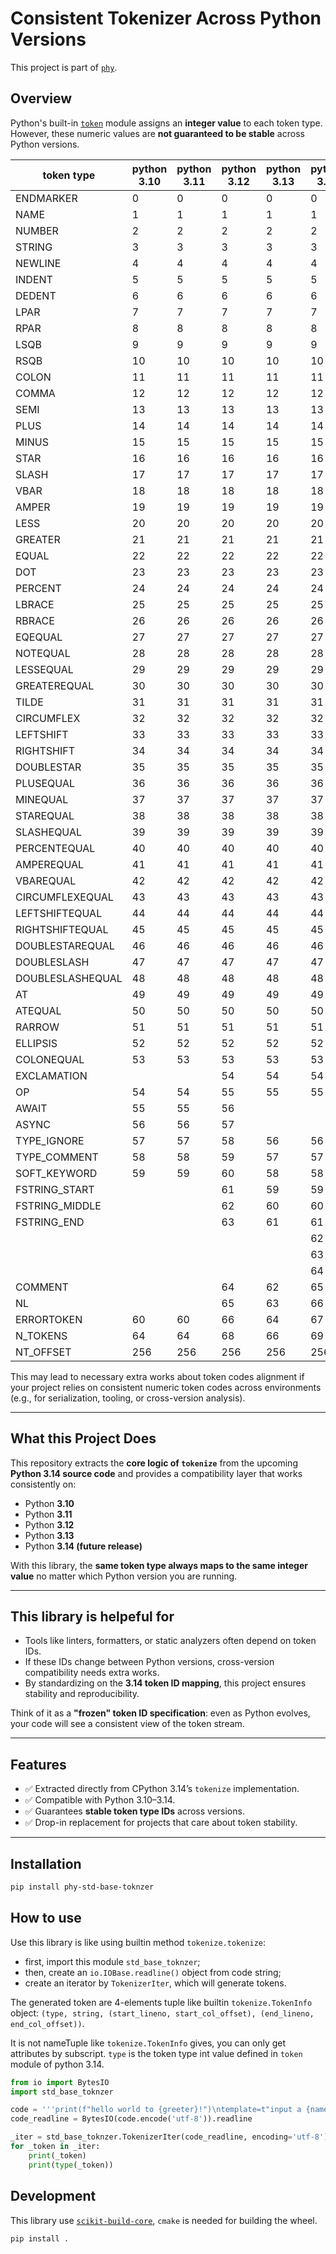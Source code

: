 # Consistent Tokenizer Across Python Versions

This project is part of [`phy`](https://github.com/phy-precompiler).

## Overview

Python's built-in [`token`](https://docs.python.org/3/library/token.html) module assigns an **integer value** to each token type. However, these numeric values are **not guaranteed to be stable** across Python versions.  

| token type       | python 3.10 | python 3.11 | python 3.12 | python 3.13 | python 3.14 |
|------------------|-------------|-------------|-------------|-------------|-------------|
| ENDMARKER        | 0           | 0           | 0           | 0           | 0           |
| NAME             | 1           | 1           | 1           | 1           | 1           |
| NUMBER           | 2           | 2           | 2           | 2           | 2           |
| STRING           | 3           | 3           | 3           | 3           | 3           |
| NEWLINE          | 4           | 4           | 4           | 4           | 4           |
| INDENT           | 5           | 5           | 5           | 5           | 5           |
| DEDENT           | 6           | 6           | 6           | 6           | 6           |
| LPAR             | 7           | 7           | 7           | 7           | 7           |
| RPAR             | 8           | 8           | 8           | 8           | 8           |
| LSQB             | 9           | 9           | 9           | 9           | 9           |
| RSQB             | 10          | 10          | 10          | 10          | 10          |
| COLON            | 11          | 11          | 11          | 11          | 11          |
| COMMA            | 12          | 12          | 12          | 12          | 12          |
| SEMI             | 13          | 13          | 13          | 13          | 13          |
| PLUS             | 14          | 14          | 14          | 14          | 14          |
| MINUS            | 15          | 15          | 15          | 15          | 15          |
| STAR             | 16          | 16          | 16          | 16          | 16          |
| SLASH            | 17          | 17          | 17          | 17          | 17          |
| VBAR             | 18          | 18          | 18          | 18          | 18          |
| AMPER            | 19          | 19          | 19          | 19          | 19          |
| LESS             | 20          | 20          | 20          | 20          | 20          |
| GREATER          | 21          | 21          | 21          | 21          | 21          |
| EQUAL            | 22          | 22          | 22          | 22          | 22          |
| DOT              | 23          | 23          | 23          | 23          | 23          |
| PERCENT          | 24          | 24          | 24          | 24          | 24          |
| LBRACE           | 25          | 25          | 25          | 25          | 25          |
| RBRACE           | 26          | 26          | 26          | 26          | 26          |
| EQEQUAL          | 27          | 27          | 27          | 27          | 27          |
| NOTEQUAL         | 28          | 28          | 28          | 28          | 28          |
| LESSEQUAL        | 29          | 29          | 29          | 29          | 29          |
| GREATEREQUAL     | 30          | 30          | 30          | 30          | 30          |
| TILDE            | 31          | 31          | 31          | 31          | 31          |
| CIRCUMFLEX       | 32          | 32          | 32          | 32          | 32          |
| LEFTSHIFT        | 33          | 33          | 33          | 33          | 33          |
| RIGHTSHIFT       | 34          | 34          | 34          | 34          | 34          |
| DOUBLESTAR       | 35          | 35          | 35          | 35          | 35          |
| PLUSEQUAL        | 36          | 36          | 36          | 36          | 36          |
| MINEQUAL         | 37          | 37          | 37          | 37          | 37          |
| STAREQUAL        | 38          | 38          | 38          | 38          | 38          |
| SLASHEQUAL       | 39          | 39          | 39          | 39          | 39          |
| PERCENTEQUAL     | 40          | 40          | 40          | 40          | 40          |
| AMPEREQUAL       | 41          | 41          | 41          | 41          | 41          |
| VBAREQUAL        | 42          | 42          | 42          | 42          | 42          |
| CIRCUMFLEXEQUAL  | 43          | 43          | 43          | 43          | 43          |
| LEFTSHIFTEQUAL   | 44          | 44          | 44          | 44          | 44          |
| RIGHTSHIFTEQUAL  | 45          | 45          | 45          | 45          | 45          |
| DOUBLESTAREQUAL  | 46          | 46          | 46          | 46          | 46          |
| DOUBLESLASH      | 47          | 47          | 47          | 47          | 47          |
| DOUBLESLASHEQUAL | 48          | 48          | 48          | 48          | 48          |
| AT               | 49          | 49          | 49          | 49          | 49          |
| ATEQUAL          | 50          | 50          | 50          | 50          | 50          |
| RARROW           | 51          | 51          | 51          | 51          | 51          |
| ELLIPSIS         | 52          | 52          | 52          | 52          | 52          |
| COLONEQUAL       | 53          | 53          | 53          | 53          | 53          |
| EXCLAMATION      |             |             | 54          | 54          | 54          |
| OP               | 54          | 54          | 55          | 55          | 55          |
| AWAIT            | 55          | 55          | 56          |             |             |
| ASYNC            | 56          | 56          | 57          |             |             |
| TYPE_IGNORE      | 57          | 57          | 58          | 56          | 56          |
| TYPE_COMMENT     | 58          | 58          | 59          | 57          | 57          |
| SOFT_KEYWORD     | 59          | 59          | 60          | 58          | 58          |
| FSTRING_START    |             |             | 61          | 59          | 59          |
| FSTRING_MIDDLE   |             |             | 62          | 60          | 60          |
| FSTRING_END      |             |             | 63          | 61          | 61          |
|                  |             |             |             |             | 62          |
|                  |             |             |             |             | 63          |
|                  |             |             |             |             | 64          |
| COMMENT          |             |             | 64          | 62          | 65          |
| NL               |             |             | 65          | 63          | 66          |
| ERRORTOKEN       | 60          | 60          | 66          | 64          | 67          |
| N_TOKENS         | 64          | 64          | 68          | 66          | 69          |
| NT_OFFSET        | 256         | 256         | 256         | 256         | 256         |


This may lead to necessary extra works about token codes alignment if your project relies on consistent numeric token codes across environments (e.g., for serialization, tooling, or cross-version analysis).

---

## What this Project Does

This repository extracts the **core logic of `tokenize`** from the upcoming **Python 3.14 source code** and provides a compatibility layer that works consistently on:

- Python **3.10**
- Python **3.11**
- Python **3.12**
- Python **3.13**
- Python **3.14 (future release)**

With this library, the **same token type always maps to the same integer value** no matter which Python version you are running.

---

## This library is helpeful for

- Tools like linters, formatters, or static analyzers often depend on token IDs.  
- If these IDs change between Python versions, cross-version compatibility needs extra works.  
- By standardizing on the **3.14 token ID mapping**, this project ensures stability and reproducibility.

Think of it as a **"frozen" token ID specification**: even as Python evolves, your code will see a consistent view of the token stream.

---

## Features

- ✅ Extracted directly from CPython 3.14’s `tokenize` implementation.  
- ✅ Compatible with Python 3.10–3.14.  
- ✅ Guarantees **stable token type IDs** across versions.  
- ✅ Drop-in replacement for projects that care about token stability.  

---

## Installation

```bash
pip install phy-std-base-toknzer
```

## How to use

Use this library is like using builtin method `tokenize.tokenize`:
+ first, import this module `std_base_toknzer`;
+ then, create an `io.IOBase.readline()` object from code string;
+ create an iterator by `TokenizerIter`, which will generate tokens.

The generated token are 4-elements tuple like builtin `tokenize.TokenInfo` object:
`(type, string, (start_lineno, start_col_offset), (end_lineno, end_col_offset))`.

It is not nameTuple like `tokenize.TokenInfo` gives, you can only get attributes by subscript. `type` is the 
token type int value defined in `token` module of python 3.14.

```python
from io import BytesIO
import std_base_toknzer

code = '''print(f"hello world to {greeter}!")\ntemplate=t"input a {name}"\n'''
code_readline = BytesIO(code.encode('utf-8')).readline

_iter = std_base_toknzer.TokenizerIter(code_readline, encoding='utf-8')
for _token in _iter:
    print(_token)
    print(type(_token))
```




## Development

This library use [`scikit-build-core`](https://github.com/scikit-build/scikit-build-core), `cmake` is needed for building the wheel.

```bash
pip install .
```
